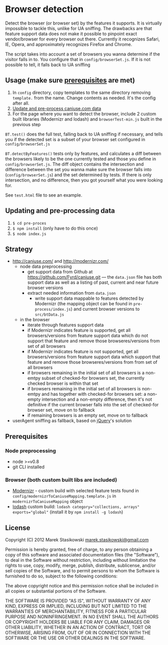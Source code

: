 # Browser detection

Detect the browser (or browser set) by the features it supports. It is virtually impossible to tackle this, unlike for UA sniffing.
The drawbacks are that feature support data does not make it possible to pinpoint exact vendor/browser for every browser out there.
Currently it recognizes Safari, IE, Opera, and approximately recognizes Firefox and Chrome.

The script takes into account a set of browsers you wanna determine if the visitor falls in to. You configure that in ``config/browserSet.js``. If it is not possible to tell, it falls back to UA sniffing

## Usage (make sure [prerequisites](#prerequisites) are met)

1. In ``config`` directory, copy templates to the same directory removing ``template.`` from the name. Change contents as needed. It's the config after all.
2. [Update and pre-process caniuse.com data](#updating-and-pre-processing-data)
3. For the page where you want to detect the browser, include 2 custom built libraries (Modernizr and lodash) and ``browserTest-min.js`` built in the previous step

``BT.test()`` does the full test, falling back to UA sniffing if necessary, and tells you if the detected set is a subset of your browser set configured in ``config/browserSet.js``

``BT.detectByFeatures()`` tests only by features, and calculates a diff between the browsers likely to be the one currently tested and those you define in ``config/browserSet.js``.
The diff object contains the intersection and difference between the set you wanna make sure the browser falls into (``config/browserSet.js``) and the set determined by tests. If there is only intersection, and no difference, then you got yourself what you were looking for.

See ``test.html`` file to see an example.

## Updating and pre-processing data
1. ``$ cd pre-proces``
2. ``$ npm install`` (only have to do this once)
3. ``$ node index.js``

## Strategy

* <http://caniuse.com/> and <http://modernizr.com/>
	* node data preprocessing
		* get support data from Github at https://github.com/Fyrd/caniuse.git — the ``data.json`` file has both support data as well as a listing of past, current and near future browser versions
		* extract needed information from ``data.json``
			* write support data mappable to features detected by Modernizr (the mapping object can be found in ``pre-process/index.js``) and current browser versions to ``src/btData.js``
	* in the browser
		* iterate through features support data
		* if Modernizr indicates feature is supported, get all browsers/versions from feature support data which do not support that feature and remove those browseres/versions from set of all browsers
		* if Modernizr indicates feature is not supported, get all browsers/versions from feature support data which support that feature and remove those browseres/versions from from set of all browsers
		* if browsers remaining in the initial set of all browsers is a non-emtpy subset of checked-for browsers set, the currently checked browser is within that set
		* if browsers remaining in the initial set of all browsers is non-emtpy and has together with checked-for browsers set: a non-empty intersection and a non-empty difference, then it's not definitive if the current browser falls into the set of checked-for browser set, move on to fallback
		* if remaining browsers is an empty set, move on to fallback
* userAgent sniffing as fallback, based on [jQuery](http://jquery.com)'s solution

## Prerequisites

### Node preprocessing

* node >=v0.8
* git CLI installed

### Browser (both custom built libs are included)

* [Modernizr](http://modernizr.com/) - custom build with selected feature tests found in ``config/modernizrToCaniuseMapping.template.js`` in ``modernizrToCaniuseMapping`` object
* [lodash](https://github.com/bestiejs/lodash) custom build: ``lodash category="collections, arrays" exports="global"`` (install it by ``npm install -g lodash``)

## License

Copyright (C) 2012 Marek Stasikowski <marek.stasikowski@gmail.com>

Permission is hereby granted, free of charge, to any person obtaining a copy of this software and associated documentation files (the "Software"), to deal in the Software without restriction, including without limitation the rights to use, copy, modify, merge, publish, distribute, sublicense, and/or sell copies of the Software, and to permit persons to whom the Software is furnished to do so, subject to the following conditions:

The above copyright notice and this permission notice shall be included in all copies or substantial portions of the Software.

THE SOFTWARE IS PROVIDED "AS IS", WITHOUT WARRANTY OF ANY KIND, EXPRESS OR IMPLIED, INCLUDING BUT NOT LIMITED TO THE WARRANTIES OF MERCHANTABILITY, FITNESS FOR A PARTICULAR PURPOSE AND NONINFRINGEMENT. IN NO EVENT SHALL THE AUTHORS OR COPYRIGHT HOLDERS BE LIABLE FOR ANY CLAIM, DAMAGES OR OTHER LIABILITY, WHETHER IN AN ACTION OF CONTRACT, TORT OR OTHERWISE, ARISING FROM, OUT OF OR IN CONNECTION WITH THE SOFTWARE OR THE USE OR OTHER DEALINGS IN THE SOFTWARE.